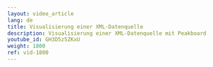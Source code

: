 ```yaml
---
layout: video_article
lang: de
title: Visualisierung einer XML-Datenquelle 
description: Visualisierung einer XML-Datenquelle mit Peakboard
youtube_id: GH3D5z5ZKxU
weight: 1800
ref: vid-1800
---
```

